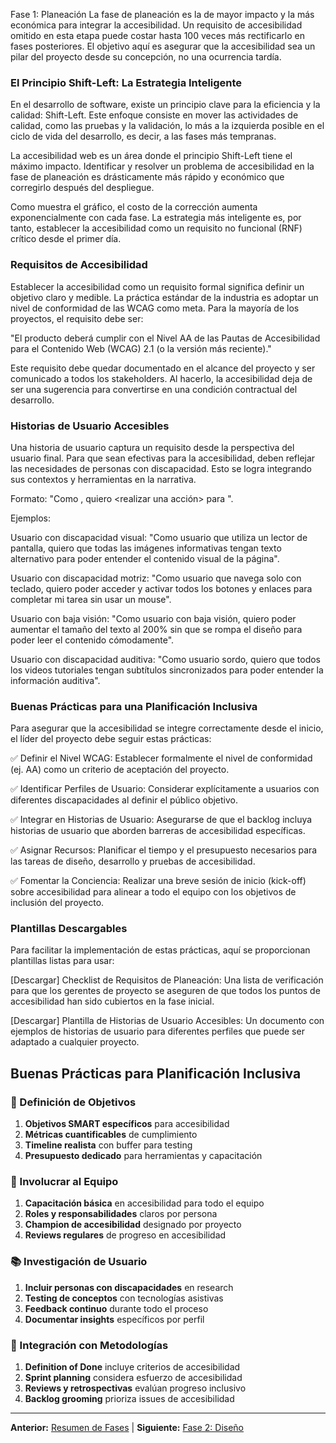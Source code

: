 Fase 1: Planeación
La fase de planeación es la de mayor impacto y la más económica para integrar la accesibilidad. Un requisito de accesibilidad omitido en esta etapa puede costar hasta 100 veces más rectificarlo en fases posteriores. El objetivo aquí es asegurar que la accesibilidad sea un pilar del proyecto desde su concepción, no una ocurrencia tardía.

### El Principio Shift-Left: La Estrategia Inteligente
En el desarrollo de software, existe un principio clave para la eficiencia y la calidad: Shift-Left. Este enfoque consiste en mover las actividades de calidad, como las pruebas y la validación, lo más a la izquierda posible en el ciclo de vida del desarrollo, es decir, a las fases más tempranas.

La accesibilidad web es un área donde el principio Shift-Left tiene el máximo impacto. Identificar y resolver un problema de accesibilidad en la fase de planeación es drásticamente más rápido y económico que corregirlo después del despliegue.

Como muestra el gráfico, el costo de la corrección aumenta exponencialmente con cada fase. La estrategia más inteligente es, por tanto, establecer la accesibilidad como un requisito no funcional (RNF) crítico desde el primer día.

### Requisitos de Accesibilidad
Establecer la accesibilidad como un requisito formal significa definir un objetivo claro y medible. La práctica estándar de la industria es adoptar un nivel de conformidad de las WCAG como meta. Para la mayoría de los proyectos, el requisito debe ser:

"El producto deberá cumplir con el Nivel AA de las Pautas de Accesibilidad para el Contenido Web (WCAG) 2.1 (o la versión más reciente)."

Este requisito debe quedar documentado en el alcance del proyecto y ser comunicado a todos los stakeholders. Al hacerlo, la accesibilidad deja de ser una sugerencia para convertirse en una condición contractual del desarrollo.

### Historias de Usuario Accesibles
Una historia de usuario captura un requisito desde la perspectiva del usuario final. Para que sean efectivas para la accesibilidad, deben reflejar las necesidades de personas con discapacidad. Esto se logra integrando sus contextos y herramientas en la narrativa.

Formato: "Como <tipo de usuario>, quiero <realizar una acción> para <obtener un beneficio>".

Ejemplos:

Usuario con discapacidad visual: "Como usuario que utiliza un lector de pantalla, quiero que todas las imágenes informativas tengan texto alternativo para poder entender el contenido visual de la página".

Usuario con discapacidad motriz: "Como usuario que navega solo con teclado, quiero poder acceder y activar todos los botones y enlaces para completar mi tarea sin usar un mouse".

Usuario con baja visión: "Como usuario con baja visión, quiero poder aumentar el tamaño del texto al 200% sin que se rompa el diseño para poder leer el contenido cómodamente".

Usuario con discapacidad auditiva: "Como usuario sordo, quiero que todos los videos tutoriales tengan subtítulos sincronizados para poder entender la información auditiva".

### Buenas Prácticas para una Planificación Inclusiva
Para asegurar que la accesibilidad se integre correctamente desde el inicio, el líder del proyecto debe seguir estas prácticas:

✅ Definir el Nivel WCAG: Establecer formalmente el nivel de conformidad (ej. AA) como un criterio de aceptación del proyecto.

✅ Identificar Perfiles de Usuario: Considerar explícitamente a usuarios con diferentes discapacidades al definir el público objetivo.

✅ Integrar en Historias de Usuario: Asegurarse de que el backlog incluya historias de usuario que aborden barreras de accesibilidad específicas.

✅ Asignar Recursos: Planificar el tiempo y el presupuesto necesarios para las tareas de diseño, desarrollo y pruebas de accesibilidad.

✅ Fomentar la Conciencia: Realizar una breve sesión de inicio (kick-off) sobre accesibilidad para alinear a todo el equipo con los objetivos de inclusión del proyecto.

### Plantillas Descargables
Para facilitar la implementación de estas prácticas, aquí se proporcionan plantillas listas para usar:

[Descargar] Checklist de Requisitos de Planeación: Una lista de verificación para que los gerentes de proyecto se aseguren de que todos los puntos de accesibilidad han sido cubiertos en la fase inicial.

[Descargar] Plantilla de Historias de Usuario Accesibles: Un documento con ejemplos de historias de usuario para diferentes perfiles que puede ser adaptado a cualquier proyecto.

## Buenas Prácticas para Planificación Inclusiva

### 🎯 Definición de Objetivos
1. **Objetivos SMART específicos** para accesibilidad
2. **Métricas cuantificables** de cumplimiento
3. **Timeline realista** con buffer para testing
4. **Presupuesto dedicado** para herramientas y capacitación

### 👥 Involucrar al Equipo
1. **Capacitación básica** en accesibilidad para todo el equipo
2. **Roles y responsabilidades** claros por persona
3. **Champion de accesibilidad** designado por proyecto
4. **Reviews regulares** de progreso en accesibilidad

### 📚 Investigación de Usuario
1. **Incluir personas con discapacidades** en research
2. **Testing de conceptos** con tecnologías asistivas
3. **Feedback continuo** durante todo el proceso
4. **Documentar insights** específicos por perfil

### 🔄 Integración con Metodologías
1. **Definition of Done** incluye criterios de accesibilidad
2. **Sprint planning** considera esfuerzo de accesibilidad
3. **Reviews y retrospectivas** evalúan progreso inclusivo
4. **Backlog grooming** prioriza issues de accesibilidad

---

**Anterior:** [Resumen de Fases](/fases) | **Siguiente:** [Fase 2: Diseño](/fases/diseño)

